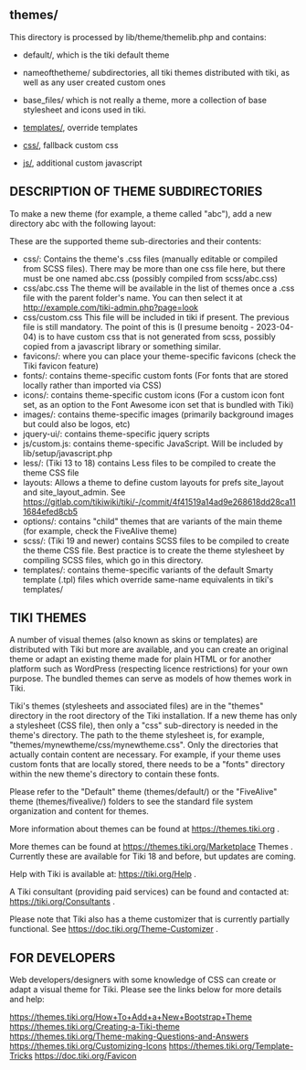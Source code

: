 themes/
-------

This directory is processed by lib/theme/themelib.php and contains:

* default/, which is the tiki default theme
* nameofthetheme/ subdirectories,  all tiki themes distributed with tiki, as well as any user created custom ones

* base_files/ which is not really a theme, more a collection of base stylesheet and icons used in tiki.
* [templates/](templates/README.md), override templates
* [css/](css/README.md), fallback custom css
* [js/](js/README.md), additional custom javascript

DESCRIPTION OF THEME SUBDIRECTORIES
-----------------------------------

To make a new theme (for example, a theme called "abc"), add a new directory abc with the following layout:

These are the supported theme sub-directories and their contents:

* css/: Contains the theme's .css files (manually editable or compiled from SCSS files).  There may be more than one css file here, but there must be one named abc.css (possibly compiled from scss/abc.css)
* css/abc.css The theme will be available in the list of themes once a .css file with the parent folder's name.  You can then select it at http://example.com/tiki-admin.php?page=look
* css/custom.css  This file will be included in tiki if present.  The previous file is still mandatory.  The point of this is (I presume benoitg - 2023-04-04) is to have custom css that is not generated from scss, possibly copied from a javascript library or something similar.
* favicons/: where you can place your theme-specific favicons (check the Tiki favicon feature)
* fonts/: contains theme-specific custom fonts (For fonts that are stored locally rather than imported via CSS)
* icons/: contains theme-specific custom icons (For a custom icon font set, as an option to the Font Awesome icon set that is bundled with Tiki)
* images/: contains theme-specific images (primarily background images but could also be logos, etc)
* jquery-ui/: contains theme-specific jquery scripts
* js/custom.js: contains theme-specific JavaScript.  Will be included by lib/setup/javascript.php
* less/: (Tiki 13 to 18) contains Less files to be compiled to create the theme CSS file
* layouts:  Allows a theme to define custom layouts for prefs site_layout and site_layout_admin.  See <https://gitlab.com/tikiwiki/tiki/-/commit/4f41519a14ad9e268618dd28ca111684efed8cb5>
* options/: contains "child" themes that are variants of the main theme (for example, check the FiveAlive theme)
* scss/: (Tiki 19 and newer) contains SCSS files to be compiled to create the theme CSS file.  Best practice is to create the theme stylesheet by compiling SCSS files, which go in this directory.
* templates/: contains theme-specific variants of the default Smarty template (.tpl) files which override same-name equivalents in tiki's templates/

TIKI THEMES
-----------

A number of visual themes (also known as skins or templates) are distributed with Tiki but more are available, and you can
create an original theme or adapt an existing theme made for plain HTML or for another platform such as WordPress (respecting licence restrictions) for your own purpose.
The bundled themes can serve as models of how themes work in Tiki.

Tiki's themes (stylesheets and associated files) are in the "themes" directory in the root directory of the Tiki installation.
If a new theme has only a stylesheet (CSS file), then only a "css" sub-directory is needed in the theme's directory.
The path to the theme stylesheet is, for example, "themes/mynewtheme/css/mynewtheme.css".
Only the directories that actually contain content are necessary. For example, if your theme uses custom fonts that are locally stored,
there needs to be a "fonts" directory within the new theme's directory to contain these fonts.

Please refer to the "Default" theme (themes/default/) or the "FiveAlive" theme (themes/fivealive/) folders to see the standard file system
organization and content for themes.

More information about themes can be found at https://themes.tiki.org .

More themes can be found at https://themes.tiki.org/Marketplace Themes . Currently these are available for Tiki 18 and before, but updates are coming.

Help with Tiki is available at: https://tiki.org/Help .

A Tiki consultant (providing paid services) can be found and contacted at: https://tiki.org/Consultants .

Please note that Tiki also has a theme customizer that is currently partially functional. See https://doc.tiki.org/Theme-Customizer .


FOR DEVELOPERS
--------------

Web developers/designers with some knowledge of CSS can create or adapt a visual theme for Tiki. Please see the links below for more details and help:

https://themes.tiki.org/How+To+Add+a+New+Bootstrap+Theme
https://themes.tiki.org/Creating-a-Tiki-theme
https://themes.tiki.org/Theme-making-Questions-and-Answers
https://themes.tiki.org/Customizing-Icons
https://themes.tiki.org/Template-Tricks
https://doc.tiki.org/Favicon